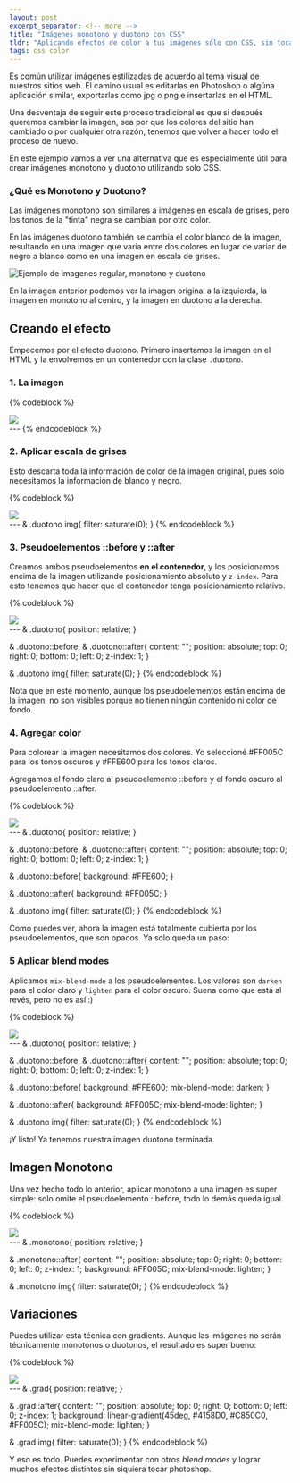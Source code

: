 ```yaml
---
layout: post
excerpt_separator: <!-- more -->
title: "Imágenes monotono y duotono con CSS"
tldr: "Aplicando efectos de color a tus imágenes sólo con CSS, sin tocar Photoshop"
tags: css color
---
```


Es común utilizar imágenes estilizadas de acuerdo al tema visual de nuestros sitios web. El camino usual es editarlas en Photoshop o algúna aplicación similar, exportarlas como jpg o png e insertarlas en el HTML.

Una desventaja de seguir este proceso tradicional es que si después queremos cambiar la imagen, sea por que los colores del sitio han cambiado o por cualquier otra razón, tenemos que volver a hacer todo el proceso de nuevo.

En este ejemplo vamos a ver una alternativa que es especialmente útil para crear imágenes monotono y duotono utilizando solo CSS.

### ¿Qué es Monotono y Duotono?

Las imágenes monotono son similares a imágenes en escala de grises, pero los tonos de la "tinta" negra se cambian por otro color.

En las imágenes duotono también se cambia el color blanco de la imagen, resultando en una imagen que varía entre dos colores en lugar de variar de negro a blanco como en una imagen en escala de grises.

![Ejemplo de imagenes regular, monotono y duotono](/assets/img/posts/monotone-duotone-example.png)

En la imagen anterior podemos ver la imagen original a la izquierda, la imagen en monotono al centro, y la imagen en duotono a la derecha.

## Creando el efecto

Empecemos por el efecto duotono. Primero insertamos la imagen en el HTML y la envolvemos en un contenedor con la clase ```.duotono```.

### 1. La imagen

{% codeblock %}
<div class="duotono">
    <img src="/assets/img/posts/cyberpunk.jpg">
</div>
---
{% endcodeblock %}

### 2. Aplicar escala de grises

Esto descarta toda la información de color de la imagen original, pues solo necesitamos la información de blanco y negro.

{% codeblock %}
<div class="duotono">
    <img src="/assets/img/posts/cyberpunk.jpg">
</div>
---
& .duotono img{
    filter: saturate(0);
}
{% endcodeblock %}

### 3. Pseudoelementos ::before y ::after

Creamos ambos pseudoelementos **en el contenedor**, y los posicionamos encima de la imagen utilizando posicionamiento absoluto y ```z-index```. Para esto tenemos que hacer que el contenedor tenga posicionamiento relativo.

{% codeblock %}
<div class="duotono">
    <img src="/assets/img/posts/cyberpunk.jpg">
</div>
---
& .duotono{
    position: relative;
}

& .duotono::before,
& .duotono::after{
    content: "";
    position: absolute;
    top: 0;
    right: 0;
    bottom: 0;
    left: 0;
    z-index: 1;
}

& .duotono img{
    filter: saturate(0);
}
{% endcodeblock %}

Nota que en este momento, aunque los pseudoelementos están encima de la imagen, no son visibles porque no tienen ningún contenido ni color de fondo.

### 4. Agregar color

Para colorear la imagen necesitamos dos colores. Yo seleccioné #FF005C para los tonos oscuros y #FFE600 para los tonos claros.

Agregamos el fondo claro al pseudoelemento ::before y el fondo oscuro al pseudoelemento ::after.

{% codeblock %}
<div class="duotono">
    <img src="/assets/img/posts/cyberpunk.jpg">
</div>
---
& .duotono{
    position: relative;
}

& .duotono::before,
& .duotono::after{
    content: "";
    position: absolute;
    top: 0;
    right: 0;
    bottom: 0;
    left: 0;
    z-index: 1;
}

& .duotono::before{
    background: #FFE600;
}

& .duotono::after{
    background: #FF005C;
}

& .duotono img{
    filter: saturate(0);
}
{% endcodeblock %}

Como puedes ver, ahora la imagen está totalmente cubierta por los pseudoelementos, que son opacos. Ya solo queda un paso:

### 5 Aplicar blend modes

Aplicamos ```mix-blend-mode``` a los pseudoelementos. Los valores son ```darken``` para el color claro y ```lighten``` para el color oscuro. Suena como que está al revés, pero no es así :)

{% codeblock %}
<div class="duotono">
    <img src="/assets/img/posts/cyberpunk.jpg">
</div>
---
& .duotono{
    position: relative;
}

& .duotono::before,
& .duotono::after{
    content: "";
    position: absolute;
    top: 0;
    right: 0;
    bottom: 0;
    left: 0;
    z-index: 1;
}

& .duotono::before{
    background: #FFE600;
    mix-blend-mode: darken;
}

& .duotono::after{
    background: #FF005C;
    mix-blend-mode: lighten;
}

& .duotono img{
    filter: saturate(0);
}
{% endcodeblock %}

¡Y listo! Ya tenemos nuestra imagen duotono terminada.

## Imagen Monotono

Una vez hecho todo lo anterior, aplicar monotono a una imagen es super simple: solo omite el pseudoelemento ::before, todo lo demás queda igual.

{% codeblock %}
<div class="monotono">
    <img src="/assets/img/posts/cyberpunk.jpg">
</div>
---
& .monotono{
    position: relative;
}

& .monotono::after{
    content: "";
    position: absolute;
    top: 0;
    right: 0;
    bottom: 0;
    left: 0;
    z-index: 1;
    background: #FF005C;
    mix-blend-mode: lighten;
}

& .monotono img{
    filter: saturate(0);
}
{% endcodeblock %}

## Variaciones

Puedes utilizar esta técnica con gradients. Aunque las imágenes no serán técnicamente monotonos o duotonos, el resultado es super bueno:

{% codeblock %}
<div class="grad">
    <img src="/assets/img/posts/cyberpunk.jpg">
</div>
---
& .grad{
    position: relative;
}

& .grad::after{
    content: "";
    position: absolute;
    top: 0;
    right: 0;
    bottom: 0;
    left: 0;
    z-index: 1;
    background: linear-gradient(45deg, #4158D0, #C850C0, #FF005C);
    mix-blend-mode: lighten;
}

& .grad img{
    filter: saturate(0);
}
{% endcodeblock %}

Y eso es todo. Puedes experimentar con otros *blend modes* y lograr muchos efectos distintos sin siquiera tocar photoshop.
